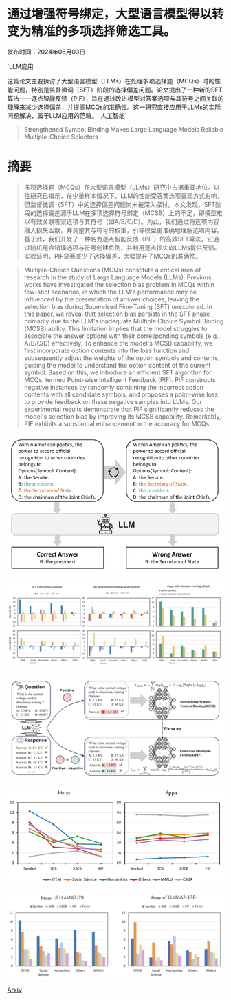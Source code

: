 # 通过增强符号绑定，大型语言模型得以转变为精准的多项选择筛选工具。

发布时间：2024年06月03日

`LLM应用

这篇论文主要探讨了大型语言模型（LLMs）在处理多项选择题（MCQs）时的性能问题，特别是监督微调（SFT）阶段的选择偏差问题。论文提出了一种新的SFT算法——逐点智能反馈（PIF），旨在通过改进模型对答案选项与其符号之间关联的理解来减少选择偏差，并提高MCQs的准确性。这一研究直接应用于LLMs的实际问题解决，属于LLM应用的范畴。` `人工智能`

> Strengthened Symbol Binding Makes Large Language Models Reliable Multiple-Choice Selectors

# 摘要

> 多项选择题（MCQs）在大型语言模型（LLMs）研究中占据重要地位。以往研究已揭示，在少量样本情况下，LLM的性能受答案选项呈现方式影响，但监督微调（SFT）中的选择偏差问题尚未被深入探讨。本文发现，SFT阶段的选择偏差源于LLM在多项选择符号绑定（MCSB）上的不足，即模型难以有效关联答案选项与其符号（如A/B/C/D）。为此，我们通过将选项内容融入损失函数，并调整其与符号的权重，引导模型更准确地理解选项内容。基于此，我们开发了一种名为逐点智能反馈（PIF）的高效SFT算法，它通过随机组合错误选项与符号创建负例，并利用逐点损失向LLMs提供反馈。实验证明，PIF显著减少了选择偏差，大幅提升了MCQs的准确性。

> Multiple-Choice Questions (MCQs) constitute a critical area of research in the study of Large Language Models (LLMs). Previous works have investigated the selection bias problem in MCQs within few-shot scenarios, in which the LLM's performance may be influenced by the presentation of answer choices, leaving the selection bias during Supervised Fine-Tuning (SFT) unexplored. In this paper, we reveal that selection bias persists in the SFT phase , primarily due to the LLM's inadequate Multiple Choice Symbol Binding (MCSB) ability. This limitation implies that the model struggles to associate the answer options with their corresponding symbols (e.g., A/B/C/D) effectively. To enhance the model's MCSB capability, we first incorporate option contents into the loss function and subsequently adjust the weights of the option symbols and contents, guiding the model to understand the option content of the current symbol. Based on this, we introduce an efficient SFT algorithm for MCQs, termed Point-wise Intelligent Feedback (PIF). PIF constructs negative instances by randomly combining the incorrect option contents with all candidate symbols, and proposes a point-wise loss to provide feedback on these negative samples into LLMs. Our experimental results demonstrate that PIF significantly reduces the model's selection bias by improving its MCSB capability. Remarkably, PIF exhibits a substantial enhancement in the accuracy for MCQs.

![通过增强符号绑定，大型语言模型得以转变为精准的多项选择筛选工具。](../../../paper_images/2406.01026/x1.png)

![通过增强符号绑定，大型语言模型得以转变为精准的多项选择筛选工具。](../../../paper_images/2406.01026/x2.png)

![通过增强符号绑定，大型语言模型得以转变为精准的多项选择筛选工具。](../../../paper_images/2406.01026/x3.png)

![通过增强符号绑定，大型语言模型得以转变为精准的多项选择筛选工具。](../../../paper_images/2406.01026/x4.png)

![通过增强符号绑定，大型语言模型得以转变为精准的多项选择筛选工具。](../../../paper_images/2406.01026/x5.png)

[Arxiv](https://arxiv.org/abs/2406.01026)